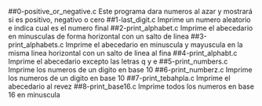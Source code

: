 ##0-positive_or_negative.c
Este programa dara numeros al azar y mostrará si es positivo, negativo o cero
##1-last_digit.c
Imprime un numero aleatorio e indica cual es el numero final
##2-print_alphabet.c
Imprime el abecedario en minusculas de forma horizontal con un salto de linea
##3-print_alphabets.c
Imprime el abecedario en minuscula y mayuscula en la misma linea horizontal con un salto de linea al fina
##4-print_alphabt.c
Imprime el abecedario excepto las letras q y e
##5-print_numbers.c
Imprime los numeros de un digito en base 10
##6-print_numberz.c
Imprime los numeros de un digito en base 10
##7-print_tebahpla.c
Imprime el abecedario al revez
##8-print_base16.c
Imprime todos los numeros en base 16 en minuscula

